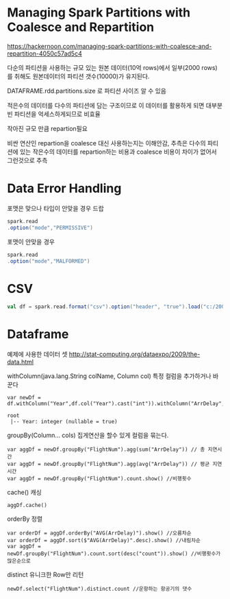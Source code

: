 # Managing Spark Partitions with Coalesce and Repartition

https://hackernoon.com/managing-spark-partitions-with-coalesce-and-repartition-4050c57ad5c4

다순의 파티션을 사용하는 규모 있는 원본 데이터(10억 rows)에서 일부(2000 rows)를 취해도 원본데이터의 파티션 갯수(10000)가 유지된다.

DATAFRAME.rdd.partitions.size 로 파티션 사이즈 알 수 있음

적은수의 데이터를 다수의 파티션에 담는 구조이므로 이 데이터를 활용하게 되면 대부분 빈 파티션을 억세스하게되므로 비효율

작아진 규모 만큼 repartion필요

비싼 연산인 repartion을 coalesce 대신 사용하는지는 이해안감, 추측은 다수의 파티션에 있는 작은수의 데이터를 repartion하는 비용과 coalesce 비용이 차이가 없어서 그런것으로 추측

# Data Error Handling
포맷은 맞으나 타입이 안맞을 경우 드랍
```scala
spark.read
.option("mode","PERMISSIVE")
```
포맷이 안맞을 경우 
```scala
spark.read
.option("mode","MALFORMED")
```
# CSV
```scala
val df = spark.read.format("csv").option("header", "true").load("c:/2008.csv")
```

# Dataframe
예제에 사용한 데이터 셋 http://stat-computing.org/dataexpo/2009/the-data.html

withColumn(java.lang.String colName, Column col) 특정 컬럼을 추가하거나 바꾼다
```
var newDf = df.withColumn("Year",df.col("Year").cast("int")).withColumn("ArrDelay",df.col("ArrDelay").cast("int"))
```
```
root
 |-- Year: integer (nullable = true)
```
groupBy(Column... cols) 집게연산을 할수 있게 컬럼을 묶는다.
```
var aggDf = newDf.groupBy("FlightNum").agg(sum("ArrDelay")) // 총 지연시간
var aggDf = newDf.groupBy("FlightNum").agg(avg("ArrDelay")) // 평균 지연시간
var aggDf = newDf.groupBy("FlightNum").count.show() //비행횟수
```
cache() 캐싱
```
aggDf.cache()
```
orderBy 정렬
```
var orderDf = aggDf.orderBy("AVG(ArrDelay)").show() //오름차순
var orderDf = aggDf.sort($"AVG(ArrDelay)".desc).show() //내림차순
var aggDf = newDf.groupBy("FlightNum").count.sort(desc("count")).show() //비행횟수가 많은순으로 
```
distinct 유니크한 Row만 리턴
```
newDf.select("FlightNum").distinct.count //운항하는 항공기의 댓수
```
